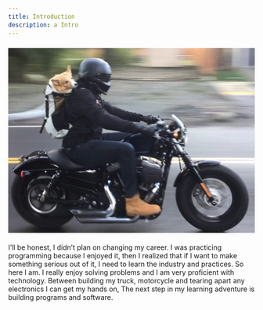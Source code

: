 ```yaml
---
title: Introduction
description: a Intro
---
```



### <img id="images" src="../../assets/profile-pic.jpg"/>

I’ll be honest, I didn’t plan on changing my career. I was practicing programming because I enjoyed it, then I realized that if I want to make something serious out of it, I need to learn the industry and practices. So here I am. I really enjoy solving problems and I am very proficient with technology. Between building my truck, motorcycle and tearing apart any electronics I can get my hands on, The next step in my learning adventure is building programs and software.
